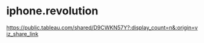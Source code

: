 # iphone.revolution
https://public.tableau.com/shared/D9CWKN57Y?:display_count=n&:origin=viz_share_link
